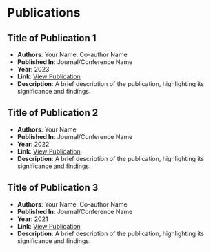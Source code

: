 # Publications

## Title of Publication 1
- **Authors**: Your Name, Co-author Name
- **Published In**: Journal/Conference Name
- **Year**: 2023
- **Link**: [View Publication](https://link-to-publication.com)
- **Description**: A brief description of the publication, highlighting its significance and findings.

## Title of Publication 2
- **Authors**: Your Name
- **Published In**: Journal/Conference Name
- **Year**: 2022
- **Link**: [View Publication](https://link-to-publication.com)
- **Description**: A brief description of the publication, highlighting its significance and findings.

## Title of Publication 3
- **Authors**: Your Name, Co-author Name
- **Published In**: Journal/Conference Name
- **Year**: 2021
- **Link**: [View Publication](https://link-to-publication.com)
- **Description**: A brief description of the publication, highlighting its significance and findings.